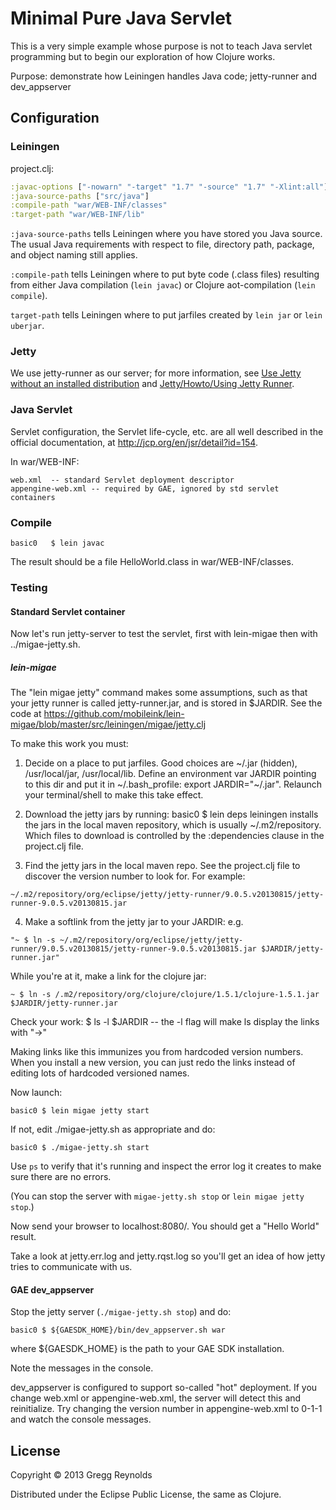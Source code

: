# Minimal Pure Java Servlet

This is a very simple example whose purpose is not to teach Java
servlet programming but to begin our exploration of how Clojure works.

Purpose: demonstrate how Leiningen handles Java code; jetty-runner and
dev_appserver

## Configuration

### Leiningen

project.clj:

```Clojure
:javac-options ["-nowarn" "-target" "1.7" "-source" "1.7" "-Xlint:all"]
:java-source-paths ["src/java"]
:compile-path "war/WEB-INF/classes"
:target-path "war/WEB-INF/lib"
```

`:java-source-paths` tells Leiningen where you have stored you Java
source.  The usual Java requirements with respect to file, directory
path, package, and object naming still applies.

`:compile-path` tells Leiningen where to put byte code (.class files)
resulting from either Java compilation (`lein javac`) or Clojure
aot-compilation (`lein compile`).

`target-path` tells Leiningen where to put jarfiles created by `lein
jar` or `lein uberjar`.

### Jetty

We use jetty-runner as our server; for more information, see [Use Jetty without an
installed
distribution](http://www.eclipse.org/jetty/documentation/current/jetty-runner.html)
and [Jetty/Howto/Using Jetty Runner](http://wiki.eclipse.org/Jetty/Howto/Using_Jetty_Runner).

### Java Servlet

Servlet configuration, the Servlet life-cycle, etc. are all well
described in the official documentation, at
http://jcp.org/en/jsr/detail?id=154.

In war/WEB-INF:
```
web.xml  -- standard Servlet deployment descriptor
appengine-web.xml -- required by GAE, ignored by std servlet containers
```

### Compile

    basic0	 $ lein javac

The result should be a file HelloWorld.class in war/WEB-INF/classes.

### Testing

#### Standard Servlet container

Now let's run jetty-server to test the servlet, first with lein-migae
then with ../migae-jetty.sh.

##### lein-migae

The "lein migae jetty" command makes some assumptions, such as that your jetty runner is called jetty-runner.jar, and is stored in $JARDIR.  See the code at 
https://github.com/mobileink/lein-migae/blob/master/src/leiningen/migae/jetty.clj

To make this work you must:

  1. Decide on a place to put jarfiles.  Good choices are ~/.jar
  (hidden), /usr/local/jar, /usr/local/lib.  Define an environment var
  JARDIR pointing to this dir and put it in ~/.bash_profile: export
  JARDIR="~/.jar".  Relaunch your terminal/shell to make this take effect.

  2. Download the jetty jars by running:
     	 basic0 $ lein deps
leiningen installs the jars in the local maven repository, which is usually ~/.m2/repository.  Which files to download is controlled by the :dependencies clause in the project.clj file.
  3. Find the jetty jars in the local maven repo.  See the project.clj
  file to discover the version number to look for.  For example:

    ~/.m2/repository/org/eclipse/jetty/jetty-runner/9.0.5.v20130815/jetty-runner-9.0.5.v20130815.jar

  4. Make a softlink from the jetty jar to your JARDIR: e.g.

    "~ $ ln -s ~/.m2/repository/org/eclipse/jetty/jetty-runner/9.0.5.v20130815/jetty-runner-9.0.5.v20130815.jar $JARDIR/jetty-runner.jar"

While you're at it, make a link for the clojure jar:

    ~ $ ln -s /.m2/repository/org/clojure/clojure/1.5.1/clojure-1.5.1.jar $JARDIR/jetty-runner.jar

Check your work:  $ ls -l $JARDIR  -- the -l flag will make ls display the links with "->"

Making links like this immunizes you from hardcoded version numbers.
When you install a new version, you can just redo the links instead of
editing lots of hardcoded versioned names.

Now launch:

    basic0 $ lein migae jetty start

If not, edit ./migae-jetty.sh as appropriate and do:

    basic0 $ ./migae-jetty.sh start

Use `ps` to verify that it's running and inspect the error log it
creates to make sure there are no errors.

(You can stop the server with `migae-jetty.sh stop` or `lein migae jetty stop`.)

Now send your browser to localhost:8080/.  You should get a "Hello World" result.

Take a look at jetty.err.log and jetty.rqst.log so you'll get an idea
of how jetty tries to communicate with us.

#### GAE dev_appserver

Stop the jetty server (`./migae-jetty.sh stop`) and do:

    basic0 $ ${GAESDK_HOME}/bin/dev_appserver.sh war

where ${GAESDK_HOME} is the path to your GAE SDK installation.

Note the messages in the console.

dev_appserver is configured to support so-called "hot" deployment.  If
you change web.xml or appengine-web.xml, the server will detect this
and reinitialize.  Try changing the version number in
appengine-web.xml to 0-1-1 and watch the console messages.

## License

Copyright © 2013 Gregg Reynolds

Distributed under the Eclipse Public License, the same as Clojure.
